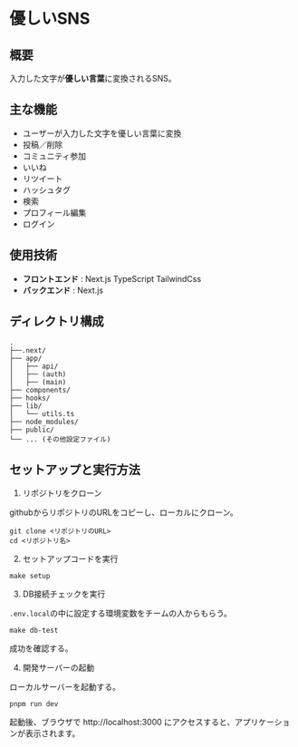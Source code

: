 # 優しいSNS

## 概要

入力した文字が**優しい言葉**に変換されるSNS。

## 主な機能

- ユーザーが入力した文字を優しい言葉に変換
- 投稿／削除
- コミュニティ参加
- いいね
- リツイート
- ハッシュタグ
- 検索
- プロフィール編集
- ログイン

## 使用技術

- **フロントエンド** : Next.js TypeScript TailwindCss
- **バックエンド** : Next.js

## ディレクトリ構成

```
.
├──.next/
├── app/
│   ├── api/
│   ├── (auth)
│   ├── (main)
├── components/
├── hooks/
├── lib/
│   └── utils.ts
├── node_modules/
├── public/
└── ... (その他設定ファイル)
```

## セットアップと実行方法

1. リポジトリをクローン

githubからリポジトリのURLをコピーし、ローカルにクローン。

```
git clone <リポジトリのURL>
cd <リポジトリ名>
```

2. セットアップコードを実行

```
make setup
```

3. DB接続チェックを実行

`.env.local`の中に設定する環境変数をチームの人からもらう。

```
make db-test
```

成功を確認する。

4. 開発サーバーの起動

ローカルサーバーを起動する。

```
pnpm run dev
```

起動後、ブラウザで http://localhost:3000 にアクセスすると、アプリケーションが表示されます。
